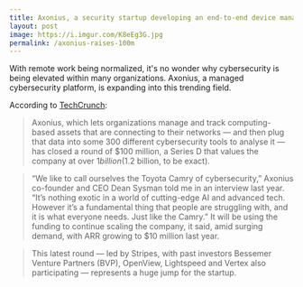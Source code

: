 ```yaml
---
title: Axonius, a security startup developing an end-to-end device management platform, raises $100M
layout: post
image: https://i.imgur.com/K8eEg3G.jpg
permalink: /axonius-raises-100m
---
```


With remote work being normalized, it's no wonder why cybersecurity is being elevated within many organizations. Axonius, a managed cybersecurity platform, is expanding into this trending field.

According to [TechCrunch](https://techcrunch.com/2021/03/01/axonius-nabs-100m-at-a-1-2b-valuation-for-its-asset-management-cybersecurity-platform/):

> Axonius, which lets organizations manage and track computing-based assets that are connecting to their networks — and then plug that data into some 300 different cybersecurity tools to analyse it — has closed a round of $100 million, a Series D that values the company at over $1 billion ($1.2 billion, to be exact).

> “We like to call ourselves the Toyota Camry of cybersecurity,” Axonius co-founder and CEO Dean Sysman told me in an interview last year. “It’s nothing exotic in a world of cutting-edge AI and advanced tech. However it’s a fundamental thing that people are struggling with, and it is what everyone needs. Just like the Camry.” It will be using the funding to continue scaling the company, it said, amid surging demand, with ARR growing to $10 million last year.

> This latest round — led by Stripes, with past investors Bessemer Venture Partners (BVP), OpenView, Lightspeed and Vertex also participating — represents a huge jump for the startup.
